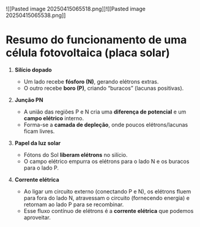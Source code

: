 
![[Pasted image 20250415065518.png]]![[Pasted image 20250415065538.png]]

# Resumo do funcionamento de uma célula fotovoltaica (placa solar)

1. **Silício dopado**  
   - Um lado recebe **fósforo (N)**, gerando elétrons extras.  
   - O outro recebe **boro (P)**, criando “buracos” (lacunas positivas).

2. **Junção PN**  
   - A união das regiões P e N cria uma **diferença de potencial** e um **campo elétrico** interno.  
   - Forma-se a **camada de depleção**, onde poucos elétrons/lacunas ficam livres.

3. **Papel da luz solar**  
   - Fótons do Sol **liberam elétrons** no silício.  
   - O campo elétrico empurra os elétrons para o lado N e os buracos para o lado P.

4. **Corrente elétrica**  
   - Ao ligar um circuito externo (conectando P e N), os elétrons fluem para fora do lado N, atravessam o circuito (fornecendo energia) e retornam ao lado P para se recombinar.  
   - Esse fluxo contínuo de elétrons é a **corrente elétrica** que podemos aproveitar.
